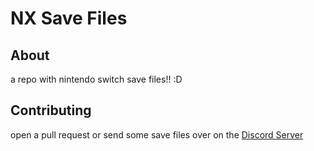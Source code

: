 # NX Save Files
## About
a repo with nintendo switch save files!! :D
## Contributing
open a pull request or send some save files over on the [Discord Server](https://discord.com/invite/Sj2FpKqR8V)
